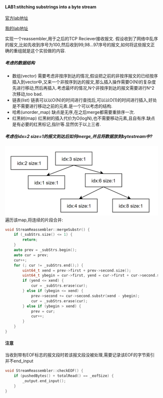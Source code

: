 #### LAB1:stitching substrings into a byte stream
[官方lab地址](https://cs144.github.io/assignments/lab1.pdf)

[我的lab地址](https://github.com/manch1n/cs144lab/tree/mylab1)

实现一个reassembler,用于之后的TCP Reciever接收报文.
假设收到了网络中乱序的报文,比如先收到序号为100,然后收到99,98...97序号的报文,如何将这些报文正确的重组就是这个实验做的内容.
##### 考虑的数据结构
* 数组(vector)
需要考虑非按序到达的情况,假设把之前的非按序报文的已经按序插入到vector中,又来一个非按序到达的报文,那么插入操作需要O(N)的复杂度先进行移动,然后再插入.考虑最坏的情况,N个非按序到达的报文需要进行N^2次移动,too bad.
* 链表(list)
链表可以以O(N)的时间进行查找后,可以以O(1)的时间进行插入,好处是不需要进行移动之前的元素.是一个可以考虑的结构.
* 哈希(unorder_map)
缺点是无序,在之后merge都需要重排序一次.
* 红黑树(map)
红黑树的插入代价为O(logN),也不需要移动元素,且自有序.缺点是有必要的红黑标记,指针等.显然优于以上三者.
##### 考虑在idx=2 size=1的报文到达后如何merge,并且将数据放到bytestream中?
![20220103155102](https://raw.githubusercontent.com/manch1n/picbed/master/images/20220103155102.png)
遍历该map,将连续的片段合并:
```c++
void StreamReassembler::mergeSubstr() {
    if (_subStrs.size() <= 1) {
        return;
    }
    auto prev = _subStrs.begin();
    auto cur = prev;
    cur++;
    for (; cur != _subStrs.end();) {
        uint64_t xend = prev->first + prev->second.size();
        uint64_t ybegin = cur->first, yend = cur->first + cur->second.size();
        if (yend <= xend) {
            cur = _subStrs.erase(cur);
        } else if (ybegin <= xend) {
            prev->second += cur->second.substr(xend - ybegin);
            cur = _subStrs.erase(cur);
        } else if (ybegin > xend) {
            prev = cur;
            cur++;
        }
    }
}
```
#### 注意
当收到带有EOF标志的报文段时若该报文段没被处理,需要记录该EOF的字节索引并不end_input
```c++
void StreamReassembler::checkEOF() {
    if (pushedBytes() + totalRead() == _eofSize) {
        _output.end_input();
    }
}

```